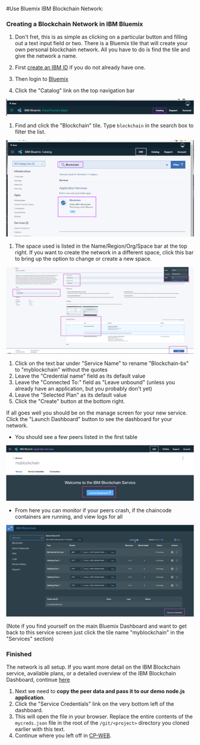 #Use Bluemix IBM Blockchain Network:

### Creating a Blockchain Network in IBM Bluemix
1. Don't fret, this is as simple as clicking on a particular button and filling out a text input field or two. 
  There is a Bluemix tile that will create your own personal blockchain network. All you have to do is find the tile and give the network a name. 

  1. First [create an IBM ID](https://console.ng.bluemix.net/registration/) if you do not already have one.
  1. Then login to [Bluemix](https://console.ng.bluemix.net)  
  1. Click the "Catalog" link on the top navigation bar

![](/doc_images/bluemix_ibc1.png)

  1. Find and click the "Blockchain" tile. Type `blockchain` in the search box to filter the list.

![](/doc_images/bluemix_ibc2.png)

  1. The space used is listed in the Name/Region/Org/Space bar at the top right.  If you want to create the network in a different space, click this bar to bring up the option to change or create a new space.

  ![](/doc_images/bluemix_ibc3.png)

  1. Click on the text bar under "Service Name" to rename "Blockchain-bx" to "myblockchain" without the quotes
  1. Leave the "Credential name" field as its default value
  1. Leave the "Connected To:" field as "Leave unbound" (unless you already have an application, but you probably don't yet)
  1. Leave the "Selected Plan" as its default value
  1. Click the "Create" button at the bottom right.

<a name ="get_credentials" ></a> If all goes well you should be on the manage screen for your new service. Click the "Launch Dashboard" button to see the dashboard for your network. 
- You should see a few peers listed in the first table

![](/doc_images/bluemix_ibc4.png)

- From here you can monitor if your peers crash, if the chaincode containers are running, and view logs for all

![](/doc_images/bluemix_ibc5.png)

  (Note if you find yourself on the main Bluemix Dashboard and want to get back to this service screen just click the tile name "myblockchain" in the "Services" section)

### Finished
The network is all setup. If you want more detail on the IBM Blockchain service, available plans, or a detailed overview of the IBM Blockchain Dashboard, continue [here](https://console.ng.bluemix.net/docs/services/blockchain/index.html?pos=2)

1. Next we need to **copy the peer data and pass it to our demo node.js application**.
1. Click the "Service Credentials" link on the very bottom left of the dashboard.
1. This will open the file in your browser. Replace the entire contents of the `mycreds.json` file in the root of the `/git/<project>` directory you cloned earlier with this text.
1. Continue where you left off in [CP-WEB](././README.md).
